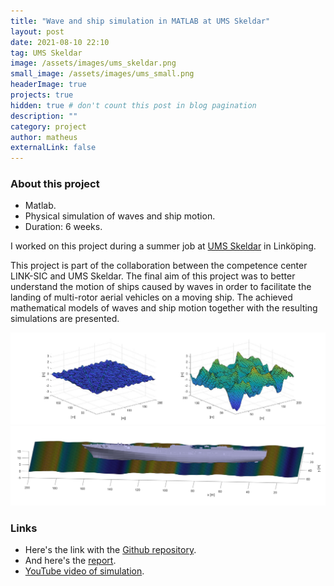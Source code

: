 ```yaml
---
title: "Wave and ship simulation in MATLAB at UMS Skeldar"
layout: post
date: 2021-08-10 22:10
tag: UMS Skeldar
image: /assets/images/ums_skeldar.png
small_image: /assets/images/ums_small.png
headerImage: true
projects: true
hidden: true # don't count this post in blog pagination
description: ""
category: project
author: matheus
externalLink: false
---
```


### About this project
* Matlab.
* Physical simulation of waves and ship motion.
* Duration: 6 weeks.

I worked on this project during a summer job at [UMS Skeldar](https://umsskeldar.aero/) in Linköping.

This project is part of the collaboration between the competence center LINK-SIC and UMS Skeldar. The final aim of this project was to better understand the motion of ships caused by waves in order to facilitate the landing of multi-rotor aerial vehicles on a moving ship. The achieved mathematical models of waves and ship motion together with the resulting simulations are presented.

<img class="image" src="/assets/images/sea-states-poster.png" alt="Alt Text">

<img class="image" src="/assets/images/much-nicer-ship.jpg" alt="Alt Text">

### Links
* Here's the link with the [Github repository](https://github.com/matheus-bernat/ship-simulator).
* And here's the [report](/assets/reports/0-Report-LINK-SIC-UMS-Skeldar-Granstrom-Bernat-2021.pdf).
* [YouTube video of simulation](https://www.youtube.com/watch?v=J-wDq4UX1po).